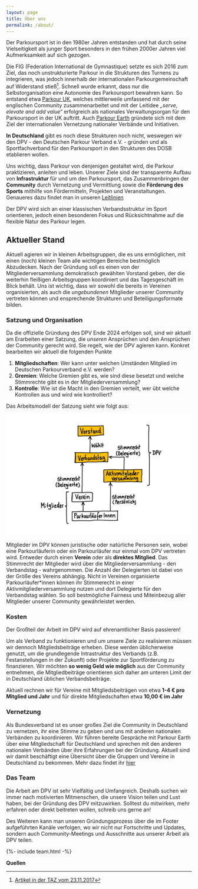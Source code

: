 ```yaml
---
layout: page
title: Über uns
permalink: /about/
---
```


Der Parkoursport ist in den 1980er Jahren entstanden und hat durch seine Vielseitigkeit als junger Sport besonders in den frühen 2000er Jahren viel Aufmerksamkeit auf sich gezogen.

Die FIG (Federation International de Gymnastique) setzte es sich 2016 zum Ziel, das noch unstrukturierte Parkour in die Strukturen des Turnens zu integrieren, was jedoch innerhalb der internationalen Parkourgemeinschaft auf Widerstand stieß[^taz]. Schnell wurde erkannt, dass nur die Selbstorganisation eine Autonomie des Parkoursport bewahren kann. So entstand etwa [Parkour UK](https://parkour.uk/), welches mittlerweile umfassend mit der englischen Community zusammenarbeitet und mit der Leitidee _„serve, elevate and add value“_ erfolgreich als nationales Verwaltungsorgan für den Parkoursport in der UK auftritt. Auch [Parkour Earth](https://www.parkour.earth/) gründete sich mit dem Ziel der internationalen Vernetzung nationaler Verbände und Initiativen.

**In Deutschland** gibt es noch diese Strukturen noch nicht, weswegen wir den DPV - den Deutschen Parkour Verband e.V. - gründen und als Sportfachverband für den Parkoursport in den Strukturen des DOSB etablieren wollen.

Uns wichtig, dass Parkour von denjenigen gestaltet wird, die Parkour praktizieren, anleiten und leben. Unserer Ziele sind der transparente Aufbau von **Infrastruktur** für und um den Parkoursport, das Zusammenbringen der **Community** durch Vernetzung und Vermittlung sowie die **Förderung des Sports** mithilfe von Fördermitteln, Projekten und Veranstaltungen. Genaueres dazu findet man in unseren [Leitlinien](www.parkour-deutschland.de/leitlinien)

Der DPV wird sich an einer klassischen Verbandsstruktur im Sport orientieren, jedoch einen besonderen Fokus und Rücksichtnahme auf die flexible Natur des Parkour legen.

## Aktueller Stand

Aktuell agieren wir in kleinen Arbeitsgruppen, die es uns ermöglichen, mit einen (noch) kleinen Team alle wichtigen Bereiche bestmöglich Abzudecken. Nach der Gründung soll es einen von der Mitgliederversammlung demokratisch gewählten Vorstand geben, der die weiterhin fleißigen Arbeitsgruppen koordiniert und das Tagesgeschäft im Blick behält. Uns ist wichtig, dass wir sowohl die bereits in Vereinen organisierten, als auch die _ungebundenen_ Mitglieder unserer Community vertreten können und ensprechende Strukturen und Beteiligungsformate bilden.

### Satzung und Organisation

Da die offizielle Gründung des DPV Ende 2024 erfolgen soll, sind wir aktuell am Erarbeiten einer Satzung, die _unseren_ Ansprüchen und den Ansprüchen der Community gerecht wird. Sie regelt, wie der DPV agieren kann. Konkret bearbeiten wir aktuell die folgenden Punkte

1. **Mitgliedschaften**: Wer kann unter welchen Umständen Mitglied im Deutschen Parkourverband e.V. werden?
2. **Gremien**: Welche Gremien gibt es, wie sind diese besetzt und welche Stimmrechte gibt es in der Mitgliederversammlung?
3. **Kontrolle**: Wie ist die Macht in den Gremien verteilt, wer übt welche Kontrollen aus und wird wie kontrolliert?

Das Arbeitsmodell der Satzung sieht wie folgt aus:

![Eine Skizze der Satzung](/assets/main/satzung.png)

Mitglieder im DPV können juristische oder natürliche Personen sein, wobei eine Parkourläuferin oder ein Parkourläufer nur einmal vom DPV vertreten wird. Entweder durch einen **Verein** oder als **direktes Mitglied**. Das Stimmrecht der Mitglieder wird über die Mitgliederversammlung - den Verbandstag - wahrgenommen. Die Anzahl der Delegierten ist dabei von der Größe des Vereins abhängig. Nicht in Vereinen organisierte Parkourläufer\*innen können ihr Stimmerecht in einer Aktivmitgliederversammlung nutzen und dort Delegierte für den Verbandstag wählen. So soll bestmögliche Fairness und Miteinbezug aller Mitglieder unserer Community gewährleistet werden.

### Kosten

Der Großteil der Arbeit im DPV wird auf ehrenamtlicher Basis passieren!

Um als Verband zu funktionieren und um unsere Ziele zu realisieren müssen wir dennoch Mitgliedsbeiträge erheben. Diese werden üblicherweise genutzt, um die grundlegende Intrastruktur des Verbands (z.B. Festanstellungen in der Zukunft) oder Projekte zur Sportförderung zu finanzieren. Wir möchten **so wenig Geld wie möglich** aus der Community entnehmen, die Mitgliedbeiträge orientieren sich daher am unteren Limit der in Deutschland üblichen Verbandsbeiträge.

Aktuell rechnen wir für Vereine mit Mitgliedsbeiträgen von etwa **1-4 € pro Mitglied und Jahr** und für direkte Mitgliedschaften etwa **10,00 € im Jahr**

### Vernetzung

Als Bundesverband ist es unser großes Ziel die Community in Deutschland zu vernetzen, ihr eine Stimme zu geben und uns mit anderen nationalen Verbänden zu koordinieren. Wir führen bereite Gespräche mit Parkour Earth über eine Mitgliedschaft für Deutschland und sprechen mit den anderen nationalen Verbänden über ihre Erfahrungen bei der Gründung. Aktuell sind wir damit beschäftigt eine Übersicht über die Gruppen und Vereine in Deutschland zu bekommen. Mehr dazu findet ihr [hier](https://parkour-deutschland.de/kontakt/)

### Das Team

Die Arbeit am DPV ist sehr Vielfältig und Umfangreich. Deshalb suchen wir immer nach motivierten Mitmenschen, die unsere Vision teilen und Lust haben, bei der Gründung des DPV mitzuwirken. Solltest du mitwirken, mehr erfahren oder direkt beitreten wollen, schreib uns gerne an!

Des Weiteren kann man unseren Gründungsprozess über die im Footer aufgeführten Kanäle verfolgen, wo wir nicht nur Fortschritte und Updates, sondern auch Community-Meetings und Ausschnitte aus unserer Arbeit als DPV teilen.

{%- include team.html  -%}

**Quellen**

[^taz]: [Artikel in der TAZ vom 23.11.2017](https://taz.de/Turnerbund-will-Parkour-schlucken/!5462436/)
